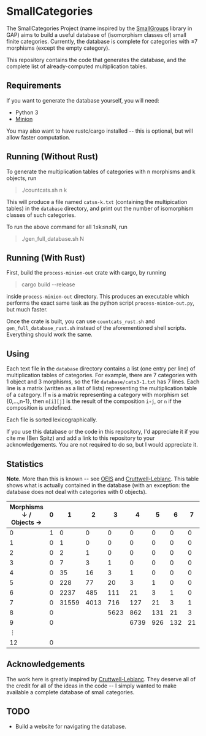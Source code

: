 # SmallCategories

The SmallCategories Project (name inspired by the [SmallGroups](https://docs.gap-system.org/pkg/smallgrp/doc/chap1.html) library in GAP) aims to build a useful database of (isomorphism classes of) small finite categories. Currently, the database is complete for categories with ≤7 morphisms (except the empty category).

This repository contains the code that generates the database, and the complete list of already-computed multiplication tables.

## Requirements

If you want to generate the database yourself, you will need:

* Python 3
* [Minion](https://github.com/minion/minion)

You may also want to have rustc/cargo installed -- this is optional, but will allow faster computation.

## Running (Without Rust)

To generate the multiplication tables of categories with n morphisms and k objects, run

> ./countcats.sh n k

This will produce a file named `catsn-k.txt` (containing the multipication tables) in the `database` directory, and print out the number of isomorphism classes of such categories.

To run the above command for all 1≤k≤n≤N, run

> ./gen_full_database.sh N

## Running (With Rust)

First, build the `process-minion-out` crate with cargo, by running

> cargo build --release

inside `process-minion-out` directory. This produces an executable which performs the exact same task as the python script `process-minion-out.py`, but much faster.

Once the crate is built, you can use `countcats_rust.sh` and `gen_full_database_rust.sh` instead of the aforementioned shell scripts. Everything should work the same.

## Using

Each text file in the `database` directory contains a list (one entry per line) of multiplication tables of categories. For example, there are 7 categories with 1 object and 3 morphisms, so the file `database/cats3-1.txt` has 7 lines. Each line is a matrix (written as a list of lists) representing the multiplication table of a category. If `m` is a matrix representing a category with morphism set {0,...,n-1}, then `m[i][j]` is the result of the composition `i∘j`, or `n` if the composition is undefined.

Each file is sorted lexicographically.

If you use this database or the code in this repository, I'd appreciate it if you cite me (Ben Spitz) and add a link to this repository to your acknowledgements. You are not required to do so, but I would appreciate it.

## Statistics

**Note.** More than this is known -- see [OEIS](https://oeis.org/A125696) and [Cruttwell-Leblanc](https://www.reluctantm.com/gcruttw/publications/ams2014CruttwellCountingFiniteCats.pdf). This table shows what is actually contained in the database (with an exception: the database does not deal with categories with 0 objects).

| Morphisms ↓ / Objects → | 0 | 1     | 2    | 3    | 4    | 5   | 6   | 7  | 8   | 9 | Total     |
|-------------------------|---|-------|------|------|------|-----|-----|----|-----|---|-----------|
| 0                       | 1 | 0     | 0    | 0    | 0    | 0   | 0   | 0  | 0   | 0 | **1**     |
| 1                       | 0 | 1     | 0    | 0    | 0    | 0   | 0   | 0  | 0   | 0 | **1**     |
| 2                       | 0 | 2     | 1    | 0    | 0    | 0   | 0   | 0  | 0   | 0 | **3**     |
| 3                       | 0 | 7     | 3    | 1    | 0    | 0   | 0   | 0  | 0   | 0 | **11**    |
| 4                       | 0 | 35    | 16   | 3    | 1    | 0   | 0   | 0  | 0   | 0 | **55**    |
| 5                       | 0 | 228   | 77   | 20   | 3    | 1   | 0   | 0  | 0   | 0 | **329**   |
| 6                       | 0 | 2237  | 485  | 111  | 21   | 3   | 1   | 0  | 0   | 0 | **2858**  |
| 7                       | 0 | 31559 | 4013 | 716  | 127  | 21  | 3   | 1  | 0   | 0 | **36440** |
| 8                       | 0 |       |      | 5623 | 862  | 131 | 21  | 3  | 1   | 0 |           |
| 9                       | 0 |       |      |      | 6739 | 926 | 132 | 21 | 3   | 1 |           |
| ⋮                       |   |       |      |      |      |     |     |    |     |   |           |
| 12                      | 0 |       |      |      |      |     |     |    | 950 |   |           |

## Acknowledgements

The work here is greatly inspired by [Cruttwell-Leblanc](https://www.reluctantm.com/gcruttw/publications/ams2014CruttwellCountingFiniteCats.pdf). They deserve all of the credit for all of the ideas in the code -- I simply wanted to make available a complete database of small categories.

## TODO

* Build a website for navigating the database.